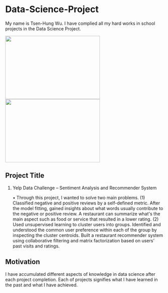 # Data-Science-Project
My name is Tsen-Hung Wu. I have complied all my hard works in school projects in the Data Science Project.

<p float="left">
    <img height="200" width="300" src="https://github.com/xbellyx/Data-Science-Project/blob/master/Projects/Yelp%20Data%20Challenge/Yelp_image.jpg" /> 
    <img height="200" width="300" src="https://github.com/xbellyx/Data-Science-Project/blob/master/Lending%20Club/Lending_Club_image.jpg" />
</p>


## Project Title
1. Yelp Data Challenge – Sentiment Analysis and Recommender System

    •   Through this project, I wanted to solve two main problems.
        (1) Classified negative and positive reviews by a self-defined metric. After the model fitting, gained insights about 
            what words usually contribute to the negative or positive review. A restaurant can summarize what's the main 
            aspect such as food or service that resulted in a lower rating.
        (2) Used unsupervised learning to cluster users into groups. Identified and understood the common user preference 
            within each of the group by inspecting the cluster centroids. Built a restaurant recommender system using 
            collaborative filtering and matrix factorization based on users’ past visits and ratings.

## Motivation
I have accumulated different aspects of knowledge in data science after each project completion.
Each of projects signifies what I have learned in the past and what I have achieved. 

